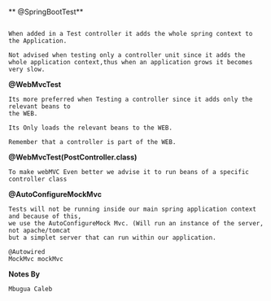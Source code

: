** @SpringBootTest**

```

When added in a Test controller it adds the whole spring context to the Application.

Not advised when testing only a controller unit since it adds the 
whole application context,thus when an application grows it becomes very slow.

```

**@WebMvcTest**

```
Its more preferred when Testing a controller since it adds only the relevant beans to 
the WEB.

Its Only loads the relevant beans to the WEB.

Remember that a controller is part of the WEB.

```

**@WebMvcTest(PostController.class)**

```
To make webMVC Even better we advise it to run beans of a specific controller class

```
**@AutoConfigureMockMvc**

```
Tests will not be running inside our main spring application context and because of this,
we use the AutoConfigureMock Mvc. (Will run an instance of the server, not apache/tomcat
but a simplet server that can run within our application.

@Autowired
MockMvc mockMvc

```


**Notes By**

```
Mbugua Caleb

```